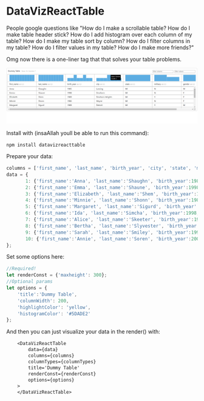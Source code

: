 # DataVizReactTable

People google questions like "How do I make a scrollable table? How do I make table header stick? How do I add histogram over each column of my table? How do I make my table sort by column? How do I filter columns in my table? How do I filter values in my table? How do I make more friends?"

Omg now there is a one-liner tag that that solves your table problems.

![Alt text](demo/demo1.png?raw=true "Bam")

Install with (insaAllah youll be able to run this command):
```
npm install datavizreacttable
```

Prepare your data:
```javascript
columns = ['first_name', 'last_name', 'birth_year',	'city',	'state', 'military', 'gender'];
data = {
       1: {'first_name':'Anna', 'last_name':'Shaughn', 'birth_year':1985, 'city':'Lansing', 'state':'MI', 'military':'N', 'gender':'M'},
       2: {'first_name':'Emma', 'last_name':'Shaune', 'birth_year':1998, 'city':'Dearborn', 'state':'MI', 'military':'N', 'gender':'F'},
       3: {'first_name':'Elizabeth', 'last_name':'Shem', 'birth_year':1989, 'city':'Dearborn Heights', 'state':'MI', 'military':'Y', 'gender':'F'},
       4: {'first_name':'Minnie', 'last_name':'Shonn', 'birth_year':1986, 'city':'Wayne', 'state':'MI', 'military':'N', 'gender':'F'},
       5: {'first_name':'Margaret', 'last_name':'Sigurd', 'birth_year':1989, 'city':'Detroit', 'state':'MI', 'military':'Y', 'gender':'M'},
       6: {'first_name':'Ida', 'last_name':'Simcha', 'birth_year':1998, 'city':'Detroit', 'state':'MI', 'military':'N', 'gender':'F'},
       7: {'first_name':'Alice', 'last_name':'Skeeter', 'birth_year':1995, 'city':'Lansing', 'state':'MI', 'military':'N', 'gender':'M'},
       8: {'first_name':'Bertha', 'last_name':'Slyvester', 'birth_year':1994, 'city':'Dearnborn', 'state':'MI', 'military':'Y', 'gender':'M'},
       9: {'first_name':'Sarah', 'last_name':'Smiley', 'birth_year':1999, 'city':'Pontiac', 'state':'MI', 'military':'N', 'gender':'M'},
       10: {'first_name':'Annie', 'last_name':'Soren', 'birth_year':2000, 'city':'Pontiac', 'state':'MI', 'military':'Y', 'gender':'F'}
};
```
Set some options here:
```javascript
//Required!
let renderConst = {'maxheight': 300};
//Optional params
let options = {
    'title':'Dummy Table',
    'columnWidth': 200,
    'highlightColor': 'yellow',
    'histogramColor': '#5DADE2'
};
```

And then you can just visualize your data in the render() with:
```
    <DataVizReactTable 
        data={data}
        columns={columns}
        columnTypes={columnTypes}
        title='Dummy Table'
        renderConst={renderConst}
        options={options}
    > 
    </DataVizReactTable>
```
